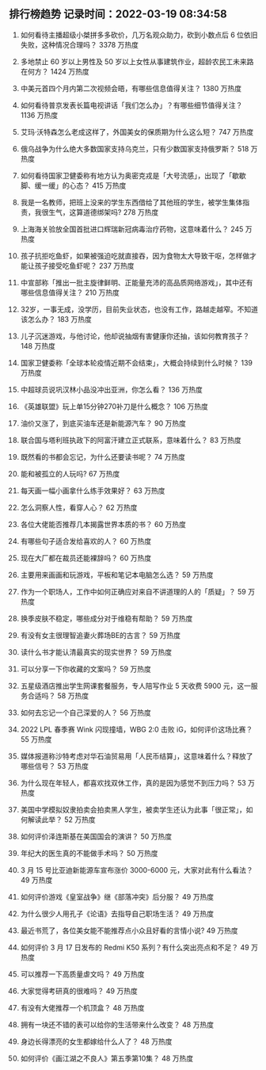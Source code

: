 
## 排行榜趋势 记录时间：2022-03-19 08:34:58
  
  1. 如何看待主播超级小桀拼多多砍价，几万名观众助力，砍到小数点后  6 位依旧失败，这种情况合理吗？ 3378 万热度
    
  2. 多地禁止 60 岁以上男性及 50 岁以上女性从事建筑作业，超龄农民工未来路在何方？ 1424 万热度
    
  3. 中美元首四个月内第二次视频会晤，有哪些信息值得关注？ 1380 万热度
    
  4. 如何看待普京发表长篇电视讲话「我们怎么办」？有哪些细节值得关注？ 1136 万热度
    
  5. 艾玛·沃特森怎么老成这样了，外国美女的保质期为什么这么短？ 747 万热度
    
  6. 俄乌战争为什么绝大多数国家支持乌克兰，只有少数国家支持俄罗斯？ 518 万热度
    
  7. 如何看待国家卫健委称有地方认为奥密克戎是「大号流感」，出现了「歇歇脚、缓一缓」的心态？ 415 万热度
    
  8. 我是一名教师，把班上没来的学生东西借给了其他班的学生，被学生集体指责，我很生气，这算道德绑架吗? 278 万热度
    
  9. 上海海关验放全国首批进口辉瑞新冠病毒治疗药物，这意味着什么？ 245 万热度
    
  10. 孩子抗拒吃鱼虾，如果被强迫吃就直接吞，因为食物太大导致干呕，怎样做才能让孩子接受吃鱼虾呢？ 237 万热度
    
  11. 中宣部称「推出一批主旋律鲜明、正能量充沛的高品质网络游戏」，其中还有哪些信息值得关注？ 210 万热度
    
  12. 32岁，一事无成，没学历，目前失业状态，也没有工作，路越走越窄。不知道该怎么办？ 183 万热度
    
  13. 儿子沉迷游戏，与他讨论，他却说抽烟有害健康你还抽，该如何教育孩子？ 148 万热度
    
  14. 国家卫健委称「全球本轮疫情近期不会结束」，大概会持续到什么时候？ 139 万热度
    
  15. 中超球员说巩汉林小品没冲出亚洲，你怎么看？ 136 万热度
    
  16. 《英雄联盟》玩上单15分钟270补刀是什么概念？ 106 万热度
    
  17. 油价又涨了，到底买油车还是新能源汽车？ 90 万热度
    
  18. 联合国与塔利班执政下的阿富汗建立正式联系，意味着什么？ 83 万热度
    
  19. 既然看的书都会忘记，为什么还要读书呢？ 74 万热度
    
  20. 能和被孤立的人玩吗? 67 万热度
    
  21. 每天画一幅小画拿什么练手效果好？ 63 万热度
    
  22. 怎么洞察人性，看穿人心？ 62 万热度
    
  23. 各位大佬能否推荐几本揭露世界本质的书？ 60 万热度
    
  24. 有哪些句子适合发给喜欢的人？ 60 万热度
    
  25. 现在大厂都在裁员还能裸辞吗？ 60 万热度
    
  26. 主要用来画画和玩游戏，平板和笔记本电脑怎么选？ 59 万热度
    
  27. 作为一个职场人，工作中如何正确应对来自不讲道理的人的「质疑」？ 59 万热度
    
  28. 换季皮肤不稳定，哪些成分对于维稳有帮助？ 59 万热度
    
  29. 有没有女主很理智追妻火葬场BE的古言？ 59 万热度
    
  30. 读什么书才能认清最真实的现实世界？ 59 万热度
    
  31. 可以分享一下你收藏的文案吗？ 59 万热度
    
  32. 五星级酒店推出学生网课套餐服务，专人陪写作业 5 天收费 5900 元，这一服务合适吗？ 58 万热度
    
  33. 如何去忘记一个自己深爱的人？ 56 万热度
    
  34. 2022 LPL 春季赛 Wink 闪现撞墙，WBG 2:0 击败 iG，如何评价这场比赛？ 55 万热度
    
  35. 媒体报道称沙特考虑对华石油贸易用「人民币结算」，这意味着什么？释放了哪些信号？ 53 万热度
    
  36. 为什么现在年轻人，都喜欢找双休工作，真的是因为感觉不到压力吗？ 53 万热度
    
  37. 美国中学模拟奴隶拍卖会拍卖黑人学生，被卖学生还认为此事「很正常」，如何解读此举？ 52 万热度
    
  38. 如何评价泽连斯基在美国国会的演讲？ 50 万热度
    
  39. 年纪大的医生真的不能做手术吗？ 50 万热度
    
  40. 3 月 15 号比亚迪新能源车宣布涨价 3000-6000 元，大家对此有什么看法？ 49 万热度
    
  41. 如何评价游戏《皇室战争》继《部落冲突》后分服？ 49 万热度
    
  42. 为什么很少人用孔子《论语》去指导自己职场生活？ 49 万热度
    
  43. 最近书荒了，各位美女能不能推荐点小众且好看的言情小说? 49 万热度
    
  44. 如何评价 3 月 17 日发布的 Redmi K50 系列？有什么突出亮点和不足？ 49 万热度
    
  45. 可以推荐一下高质量虐文吗？ 49 万热度
    
  46. 大家觉得考研真的很难吗？ 49 万热度
    
  47. 有没有大佬推荐一个机顶盒？ 48 万热度
    
  48. 拥有一块还不错的表可以给你的生活带来什么改变？ 48 万热度
    
  49. 身边长得漂亮的女生都嫁给什么人了？ 48 万热度
    
  50. 如何评价《画江湖之不良人》第五季第10集？ 48 万热度
    